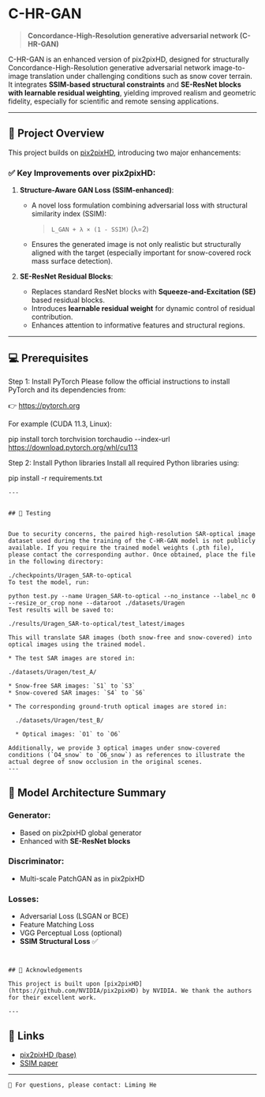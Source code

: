 # C-HR-GAN

> **Concordance-High-Resolution generative adversarial network (C-HR-GAN)**

C-HR-GAN is an enhanced version of pix2pixHD, designed for structurally Concordance-High-Resolution generative adversarial network image-to-image translation under challenging conditions such as snow cover terrain. It integrates **SSIM-based structural constraints** and **SE-ResNet blocks with learnable residual weighting**, yielding improved realism and geometric fidelity, especially for scientific and remote sensing applications.

---

## 📌 Project Overview

This project builds on [pix2pixHD](https://github.com/NVIDIA/pix2pixHD), introducing two major enhancements:

### ✅ Key Improvements over pix2pixHD:

1. **Structure-Aware GAN Loss (SSIM-enhanced)**:

   - A novel loss formulation combining adversarial loss with structural similarity index (SSIM):
     > `L_GAN + λ × (1 - SSIM)` (λ=2)
   - Ensures the generated image is not only realistic but structurally aligned with the target (especially important for snow-covered rock mass surface detection).

2. **SE-ResNet Residual Blocks**:

   - Replaces standard ResNet blocks with **Squeeze-and-Excitation (SE)** based residual blocks.
   - Introduces **learnable residual weight** for dynamic control of residual contribution.
   - Enhances attention to informative features and structural regions.

---

## 💻 Prerequisites

Step 1: Install PyTorch
Please follow the official instructions to install PyTorch and its dependencies from:

👉 https://pytorch.org

For example (CUDA 11.3, Linux):

pip install torch torchvision torchaudio --index-url https://download.pytorch.org/whl/cu113

Step 2: Install Python libraries
Install all required Python libraries using:

pip install -r requirements.txt
```
---


## 🚀 Testing


Due to security concerns, the paired high-resolution SAR-optical image dataset used during the training of the C-HR-GAN model is not publicly available. If you require the trained model weights (.pth file), please contact the corresponding author. Once obtained, place the file in the following directory:

./checkpoints/Uragen_SAR-to-optical
To test the model, run:

python test.py --name Uragen_SAR-to-optical --no_instance --label_nc 0 --resize_or_crop none --dataroot ./datasets/Uragen
Test results will be saved to:

./results/Uragen_SAR-to-optical/test_latest/images

This will translate SAR images (both snow-free and snow-covered) into optical images using the trained model.

* The test SAR images are stored in:

./datasets/Uragen/test_A/

* Snow-free SAR images: `S1` to `S3`
* Snow-covered SAR images: `S4` to `S6`

* The corresponding ground-truth optical images are stored in:

  ./datasets/Uragen/test_B/

  * Optical images: `O1` to `O6`

Additionally, we provide 3 optical images under snow-covered conditions (`O4_snow` to `O6_snow`) as references to illustrate the actual degree of snow occlusion in the original scenes.
---
```
## 🧪 Model Architecture Summary

### Generator:

- Based on pix2pixHD global generator
- Enhanced with **SE-ResNet blocks**

### Discriminator:

- Multi-scale PatchGAN as in pix2pixHD

### Losses:

- Adversarial Loss (LSGAN or BCE)
- Feature Matching Loss
- VGG Perceptual Loss (optional)
- **SSIM Structural Loss** ✅

```


## 🙏 Acknowledgements

This project is built upon [pix2pixHD](https://github.com/NVIDIA/pix2pixHD) by NVIDIA. We thank the authors for their excellent work.

---
```

## 🔗 Links

- [pix2pixHD (base)](https://github.com/NVIDIA/pix2pixHD)
- [SSIM paper](https://ece.uwaterloo.ca/~z70wang/publications/ssim.pdf)

---
```
📧 For questions, please contact: Liming He


